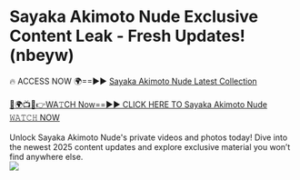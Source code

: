 # Sayaka Akimoto Nude Exclusive Content Leak - Fresh Updates! (nbeyw)

🔥 ACCESS NOW 🌍==►► <a href="https://tinyurl.com/yc657z5k" rel="nofollow">Sayaka Akimoto Nude Latest Collection</a>
<br><br>
[🔴🌍📺📱👉WA𝚃CH Now==►► CLICK HERE TO Sayaka Akimoto Nude 𝚆𝙰𝚃𝙲𝙷 NOW](https://tinyurl.com/yc657z5k)
<br><br>
Unlock Sayaka Akimoto Nude's private videos and photos today! Dive into the newest 2025 content updates and explore exclusive material you won’t find anywhere else.
<br>
<a href="https://tinyurl.com/yc657z5k" rel="nofollow" data-target="animated-image.originalLink"><img src="https://camo.githubusercontent.com/8a4f000d20f83aca3bf7ec5f350d767afa0574a8a352519fd8cfa583a6f93a33/68747470733a2f2f692e696d6775722e636f6d2f644a486b345a712e676966" data-canonical-src="https://i.imgur.com/dJHk4Zq.gif" style="max-width: 100%; display: inline-block;" data-target="animated-image.originalImage"></a>
<br>
